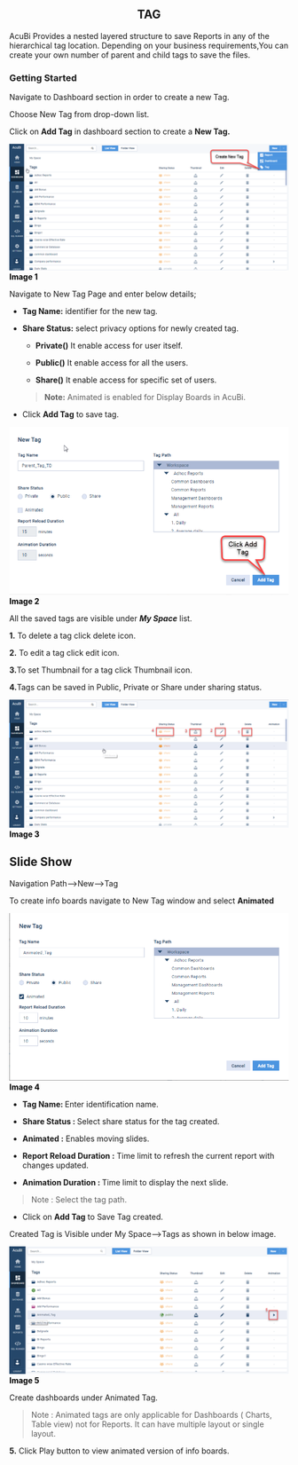 

<center><h2>TAG</h2></center>

AcuBi Provides a nested layered structure to save Reports in any of the hierarchical tag location. Depending on your business requirements,You can create your own number of parent and child tags to save the files.

### Getting Started

Navigate to Dashboard section in order to create a new Tag.

Choose  New Tag from drop-down list.
 
Click on  <b>Add Tag</b> in dashboard section to create a  <b>New Tag.</b>

![enter image description here](https://raw.githubusercontent.com/sv18042016/fp1/e259d71617b5bb38a9b8ae6697c3471f5ac5f3a9/images/New_version5/td_tag_image1.png)
 <b><Font color = " black">Image 1</font></b>

Navigate to New Tag Page and enter below details;
-   <b>Tag Name:</b>  identifier for the new tag.
-   <b>Share Status:</b>  select privacy options for newly created tag.
    -   <b>Private()</b> It enable access for user itself.
    
    -   <b>Public()</b>  It enable access for all the users.
    
    -   <b>Share()</b> It enable access for specific set of users.
    > <b>Note:</b> Animated is enabled for Display Boards in AcuBi.

- Click <b>Add Tag</b> to save tag.
    
![enter image description here](https://raw.githubusercontent.com/sv18042016/fp1/2e6348e6143a7ab1ab62a6877134a83e403f3f29/images/New_version5/td_tag_image2.png)
 <b><Font color = " black">Image 2</font></b>       

All the saved tags are visible under <b><i>My Space</i></b> list.

<b>1.</b> To delete a tag click delete icon.

<b>2.</b>  To edit a tag click edit icon.

<b>3.</b>To set Thumbnail for a tag click Thumbnail icon.

<b>4.</b>Tags can be saved in Public, Private or Share under sharing status. 

![enter image description here](https://raw.githubusercontent.com/sv18042016/fp1/8dcb435f47c4b5e712642714b168700fcfb5e5d4/images/New_version5/td_tag_image3.png)
 <b><Font color = " black">Image 3</font></b>

## Slide Show

Navigation Path-->New-->Tag

To create info boards navigate to New Tag window and select <b>Animated</b> 

![enter image description here](https://github.com/sv18042016/fp1/blob/master/images/New_version5/td_tag_image5.png?raw=true)
 <b><Font color = " black">Image 4</font></b>
 
 - <b> Tag Name: </b>  Enter identification name.
 
 - <b>Share Status : </b> Select share status for the tag created.
 
 -  <b> Animated :</b> Enables moving slides. 
 
 - <b> Report Reload Duration :</b> Time limit to refresh the current report with changes updated.

- <b> Animation Duration : </b> Time limit to display the next slide.

> Note : Select the tag path.
 
 - Click on <b>Add Tag</b> to Save Tag created.

Created Tag is Visible under My Space-->Tags as shown in below image.

![enter image description here](https://raw.githubusercontent.com/sv18042016/fp1/fddce2eee41e81c4d4db348c696b653e80891944/images/New_version5/td_tag_image6.png)
 <b><Font color = " black">Image 5</font></b>

Create dashboards under Animated Tag.

> Note :  Animated tags are only applicable for Dashboards ( Charts, Table view) not for Reports. It can have multiple layout or single layout.

<b>5.</b>  Click Play button to  view animated version of info boards.
<!--stackedit_data:
eyJoaXN0b3J5IjpbLTE4NTQxOTkzNTUsLTE0NzUyMTMyMzUsMT
kyMjkwMTU2LC01Mzg0NDA5MDIsLTEwODQ2NDUwMiwxMjU5ODky
NjY0LDEzMjcyNDYxNDgsODk5NDMxMDY3LC01NTU0NzE5MDEsLT
EyODgyNTQ5MjgsMTQzNTQwMTQ4MCwtNTk4ODU2MzEyXX0=
-->